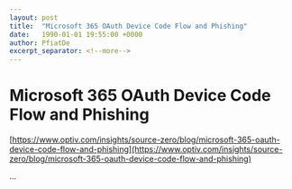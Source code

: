 ```yaml
---
layout: post
title:  "Microsoft 365 OAuth Device Code Flow and Phishing"
date:   1990-01-01 19:55:00 +0000
author: PfiatDe
excerpt_separator: <!--more-->
---
```


# Microsoft 365 OAuth Device Code Flow and Phishing
[https://www.optiv.com/insights/source-zero/blog/microsoft-365-oauth-device-code-flow-and-phishing](https://www.optiv.com/insights/source-zero/blog/microsoft-365-oauth-device-code-flow-and-phishing)

...
<!--more-->
